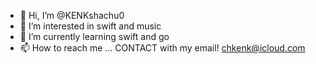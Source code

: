 - 👋 Hi, I’m @KENKshachu0
- 👀 I’m interested in swift and music
- 🌱 I’m currently learning swift and go
- 📫 How to reach me ...
CONTACT with my email!  chkenk@icloud.com
<!---
KENKshachu0/KENKshachu0 is a ✨ special ✨ repository because its `README.md` (this file) appears on your GitHub profile.
You can click the Preview link to take a look at your changes.
--->
